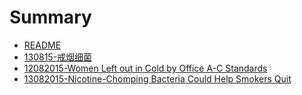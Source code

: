 # Summary

* [README](README.md)
* [130815-戒烟细菌](nicotine-chompingbacteriacouldhelpsmokersquitmd.md)
* [12082015-Women Left out in Cold by Office A-C Standards](12082015-women_left_out_in_cold_by_office_a-c_standards.md)
* [13082015-Nicotine-Chomping Bacteria Could Help Smokers Quit](13082015-nicotine-chomping_bacteria_could_help_smokers_quit.md)

